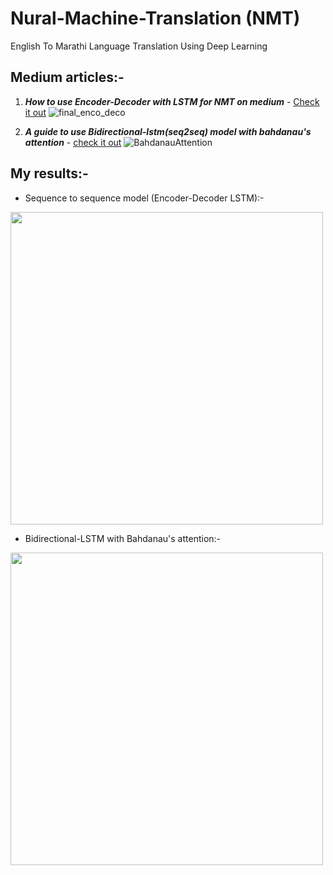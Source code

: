 # Nural-Machine-Translation (NMT)
English To Marathi Language Translation Using Deep Learning


## Medium articles:-
1) ***How to use Encoder-Decoder with LSTM for NMT on medium*** - [Check it out](https://adityashirsath.medium.com/neural-machine-translation-using-sequence-to-sequence-model-164a5905bcd7)
![final_enco_deco](https://user-images.githubusercontent.com/75840165/122632564-2b795600-d0f1-11eb-99e4-2baf0052099a.gif)

3)  ***A guide to use Bidirectional-lstm(seq2seq) model with bahdanau's attention*** - [check it out](https://adityashirsath.medium.com/neural-machine-translation-using-seq2seq-model-with-attention-9faea357d70b)
![BahdanauAttention](https://user-images.githubusercontent.com/75840165/122632574-49df5180-d0f1-11eb-88e9-eea9d93bfe23.png)

## My results:-

* Sequence to sequence model (Encoder-Decoder LSTM):-
<img src="https://user-images.githubusercontent.com/75840165/122190711-b1a65a00-ceaf-11eb-9dc7-2b17d6b2825b.jpg" height=500 width=500 />

* Bidirectional-LSTM with Bahdanau's attention:-
<img src="https://user-images.githubusercontent.com/75840165/122190719-b3701d80-ceaf-11eb-9cf2-f2e0ae60d85c.jpg" height=500 width=500 />
